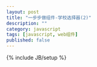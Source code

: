 ```yaml
---
layout: post
title: "一步步做组件-学校选择器(2)"
description: ""
category: javascript
tags: [javascript, web组件]
published: false
---
```

{% include JB/setup %}

